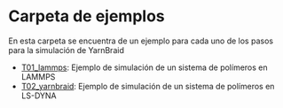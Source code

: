 # Carpeta de ejemplos

En esta carpeta se encuentra de un ejemplo para cada uno de los pasos para la simulación de YarnBraid

- [T01_lammps](T01_lammps): Ejemplo de simulación de un sistema de polímeros en LAMMPS
- [T02_yarnbraid](T02_lsdyna): Ejemplo de simulación de un sistema de polímeros en LS-DYNA
